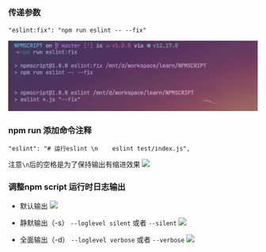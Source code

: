 ### 传递参数
```
"eslint:fix": "npm run eslint -- --fix"
```
![](https://raw.githubusercontent.com/bazinga-web/images/master/20200601/162434.png)

### npm run 添加命令注释
```
"eslint": "# 运行eslint \n    eslint test/index.js",
```
注意`\n`后的空格是为了保持输出有缩进效果
![](https://i.loli.net/2020/06/01/MiZN4zDYAvSVGQO.png)

### 调整npm script 运行时日志输出
- 默认输出
![](https://i.loli.net/2020/06/01/lsnvaZxGT3wXBOQ.png)

- 静默输出（-s）
`--loglevel silent` 或者 `--silent`
![](https://i.loli.net/2020/06/01/5bZoPDM2YNz7F9c.png)

- 全面输出（-d）
`--loglevel verbose` 或者 `--verbose`
![](https://i.loli.net/2020/06/01/3iV2ZH1QqoJEcjh.png)
